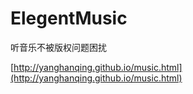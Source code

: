 # ElegentMusic
听音乐不被版权问题困扰

[http://yanghanqing.github.io/music.html](http://yanghanqing.github.io/music.html)
